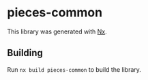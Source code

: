 # pieces-common

This library was generated with [Nx](https://nx.dev).

## Building

Run `nx build pieces-common` to build the library.
